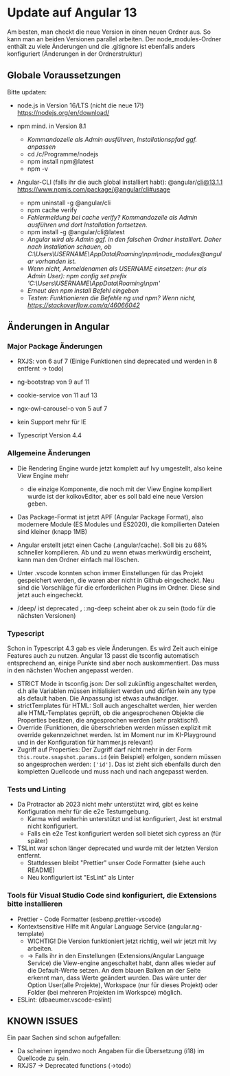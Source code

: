 # Update auf Angular 13

Am besten, man checkt die neue Version in einen neuen Ordner aus. So kann man an beiden Versionen parallel arbeiten.
Der node_modules-Ordner enthält zu viele Änderungen und die .gitignore ist ebenfalls anders konfiguriert (Änderungen in der Ordnerstruktur)

## Globale Voraussetzungen
Bitte updaten:

- node.js in Version 16/LTS (nicht die neue 17!) https://nodejs.org/en/download/ 

- npm mind. in Version 8.1
  - *Kommandozeile als Admin ausführen, Installationspfad ggf. anpassen*
  - cd /c/Programme/nodejs
  - npm install npm@latest
  - npm -v

- Angular-CLI (falls ihr die auch global installiert habt): @angular/cli@13.1.1 https://www.npmjs.com/package/@angular/cli#usage
  - npm uninstall -g @angular/cli
  - npm cache verify
  - *Fehlermeldung bei cache verify? Kommandozeile als Admin ausführen und dort Installation fortsetzen.*
  - npm install -g @angular/cli@latest
  - *Angular wird als Admin ggf. in den falschen Ordner installiert. Daher nach Installation schauen, ob C:\Users\USERNAME\AppData\Roaming\npm\node_modules\@angular vorhanden ist.*
  - *Wenn nicht, Anmeldenamen als USERNAME einsetzen: (nur als Admin User): npm config set prefix 'C:\Users\USERNAME\AppData\Roaming\npm'*
  - *Erneut den npm install Befehl eingeben*
  - *Testen: Funktionieren die Befehle ng und npm? Wenn nicht, https://stackoverflow.com/a/46066042*

## Änderungen in Angular

### Major Package Änderungen
- RXJS: von 6 auf 7 (Einige Funktionen sind deprecated und werden in 8 entfernt -> todo)
- ng-bootstrap von 9 auf 11 
- cookie-service von 11 auf 13
- ngx-owl-carousel-o von 5 auf 7

- kein Support mehr für IE
- Typescript Version 4.4

### Allgemeine Änderungen
- Die Rendering Engine wurde jetzt komplett auf Ivy umgestellt, also keine View Engine mehr
  - die einzige Komponente, die noch mit der View Engine kompiliert wurde ist der kolkovEditor, aber es soll bald eine neue Version geben.
- Das Package-Format ist jetzt APF (Angular Package Format), also modernere Module (ES Modules und ES2020), die kompilierten Dateien sind kleiner (knapp 1MB)
- Angular erstellt jetzt einen Cache (.angular/cache). Soll bis zu 68% schneller kompilieren. Ab und zu wenn etwas merkwürdig erscheint, kann man den Ordner einfach mal löschen.
- Unter .vscode konnten schon immer Einstellungen für das Projekt gespeichert werden, die waren aber nicht in Github eingecheckt. Neu sind die Vorschläge für die erforderlichen Plugins im Ordner. Diese sind jetzt auch eingecheckt.

- /deep/ ist deprecated , ::ng-deep scheint aber ok zu sein (todo für die nächsten Versionen)

### Typescript
Schon in Typescript 4.3 gab es viele Änderungen. Es wird Zeit auch einige Features auch zu nutzen. 
Angular 13 passt die tsconfig automatisch entsprechend an, einige Punkte sind aber noch auskommentiert. Das muss in den nächsten Wochen angepasst werden. 

- STRICT Mode in tsconfig.json: Der soll zukünftig angeschaltet werden, d.h alle Variablen müssen initialisiert werden und dürfen kein any type als default haben. Die Anpassung ist etwas aufwändiger.
- strictTemplates für HTML: Soll auch angeschaltet werden, hier werden alle HTML-Templates geprüft, ob die angesprochenen Objekte die Properties besitzen, die angesprochen werden (sehr praktisch!).
- Override (Funktionen, die überschrieben werden müssen explizit mit override gekennzeichnet werden. Ist im Moment nur im KI-Playground und in der Konfiguration für hammer.js relevant)
- Zugriff auf Properties: Der Zugriff darf nicht mehr in der Form `this.route.snapshot.params.id` (ein Beispiel) erfolgen, sondern müssen so angesprochen werden: `['id']`. Das ist zieht sich ebenfalls durch den kompletten Quellcode und muss nach und nach angepasst werden.



### Tests und Linting
- Da Protractor ab 2023 nicht mehr unterstützt wird, gibt es keine Konfiguration mehr für die e2e Testumgebung. 
  - Karma wird weiterhin unterstützt und ist konfiguriert, Jest ist erstmal nicht konfiguriert.
  - Falls ein e2e Test konfiguriert werden soll bietet sich cypress an (für später)
- TSLint war schon länger deprecated und wurde mit der letzten Version entfernt. 
  - Stattdessen bleibt "Prettier" unser Code Formatter (siehe auch README)
  - Neu konfiguriert ist "EsLint" als Linter


### Tools für Visual Studio Code sind konfiguriert, die Extensions bitte installieren
- Prettier - Code Formatter (esbenp.prettier-vscode) 
- Kontextsensitive Hilfe mit Angular Language Service (angular.ng-template)
  - WICHTIG! Die Version funktioniert jetzt richtig, weil wir jetzt mit Ivy arbeiten. 
  - -> Falls ihr in den Einstellungen (Extensions/Angular Language Service) die View-engine angeschaltet habt, dann alles wieder auf die Default-Werte setzen. An dem blauen Balken an der Seite erkennt man, dass Werte geändert wurden. Das wäre unter der Option User(alle Projekte), Workspace (nur für dieses Projekt) oder Folder (bei mehreren Projekten im Workspce) möglich.
- ESLint: (dbaeumer.vscode-eslint)

## KNOWN ISSUES 
Ein paar Sachen sind schon aufgefallen:    

- Da scheinen irgendwo noch Angaben für die Übersetzung (i18) im Quellcode zu sein.
- RXJS7 -> Deprecated functions (->todo)
